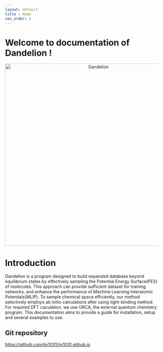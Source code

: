 ```yaml
---
layout: default
title : Home
nav_order: 1
---
```


# Welcome to documentation of Dandelion !
<div align="center">
  <img src="https://github.com/jjy1031/jjy1031.github.io/assets/160209859/5e541d6d-94b6-4c69-a452-bbac4cb2c26f" alt="Dandelion" width="600">
</div>

# Introduction
Dandelion is a program designed to build expanded database beyond equilibrium states by  effectively sampling the Potential Energy Surface(PES) of molecules. This approach can provide sufficient dataset for training networks, and enhance the performance of Machine Learning Interatomic Potentials(MLIP). To sample chemical space efficiently, our method selectively employs ab initio calculations after using tight-binding method. For required DFT caculation, we use ORCA, the external quantum chemistry program. This documentation aims to provide a guide for installation, setup and several examples to use. 

## Git repository
<https://github.com/jjy1031/jjy1031.github.io>
